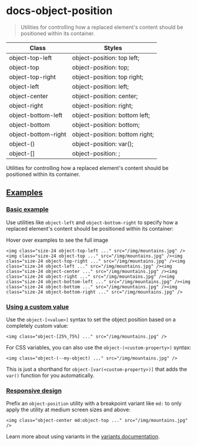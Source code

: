 # docs-object-position

> Utilities for controlling how a replaced element's content should be positioned within its container.

| Class                      | Styles                                   |
| -------------------------- | ---------------------------------------- |
| object-top-left            | object-position: top left;               |
| object-top                 | object-position: top;                    |
| object-top-right           | object-position: top right;              |
| object-left                | object-position: left;                   |
| object-center              | object-position: center;                 |
| object-right               | object-position: right;                  |
| object-bottom-left         | object-position: bottom left;            |
| object-bottom              | object-position: bottom;                 |
| object-bottom-right        | object-position: bottom right;           |
| object-(<custom-property>) | object-position: var(<custom-property>); |
| object-[<value>]           | object-position: <value>;                |

Utilities for controlling how a replaced element's content should be positioned within its container.

## [Examples](#examples)

### [Basic example](#basic-example)

Use utilities like `object-left` and `object-bottom-right` to specify how a replaced element's content should be positioned within its container:

Hover over examples to see the full image

    <img class="size-24 object-top-left ..." src="/img/mountains.jpg" /><img class="size-24 object-top ..." src="/img/mountains.jpg" /><img class="size-24 object-top-right ..." src="/img/mountains.jpg" /><img class="size-24 object-left ..." src="/img/mountains.jpg" /><img class="size-24 object-center ..." src="/img/mountains.jpg" /><img class="size-24 object-right ..." src="/img/mountains.jpg" /><img class="size-24 object-bottom-left ..." src="/img/mountains.jpg" /><img class="size-24 object-bottom ..." src="/img/mountains.jpg" /><img class="size-24 object-bottom-right ..." src="/img/mountains.jpg" />

### [Using a custom value](#using-a-custom-value)

Use the `object-[<value>]` syntax to set the object position based on a completely custom value:

    <img class="object-[25%_75%] ..." src="/img/mountains.jpg" />

For CSS variables, you can also use the `object-(<custom-property>)` syntax:

    <img class="object-(--my-object) ..." src="/img/mountains.jpg" />

This is just a shorthand for `object-[var(<custom-property>)]` that adds the `var()` function for you automatically.

### [Responsive design](#responsive-design)

Prefix an `object-position` utility with a breakpoint variant like `md:` to only apply the utility at medium screen sizes and above:

    <img class="object-center md:object-top ..." src="/img/mountains.jpg" />

Learn more about using variants in the [variants documentation](/docs/hover-focus-and-other-states).
